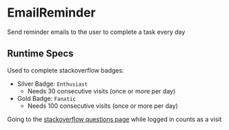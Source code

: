 # EmailReminder
Send reminder emails to the user to complete a task every day

## Runtime Specs
Used to complete stackoverflow badges:
* Silver Badge: `Enthusiast`
  * Needs 30 consecutive visits (once or more per day)
* Gold Badge: `Fanatic`
  * Needs 100 consecutive visits (once or more per day)

Going to the [stackoverflow questions page](https://stackoverflow.com/questions) while logged in counts as a visit
